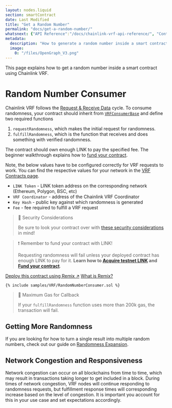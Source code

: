 ```yaml
---
layout: nodes.liquid
section: smartContract
date: Last Modified
title: "Get a Random Number"
permalink: "docs/get-a-random-number/"
whatsnext: {"API Reference":"/docs/chainlink-vrf-api-reference/", "Contract Addresses":"/docs/vrf-contracts/"}
metadata: 
  description: "How to generate a random number inside a smart contract using Chainlink VRF."
  image: 
    0: "/files/OpenGraph_V3.png"
---
```

This page explains how to get a random number inside a smart contract using Chainlink VRF.

# Random Number Consumer

Chainlink VRF follows the [Request & Receive Data](../request-and-receive-data/) cycle. To consume randomness, your contract should inherit from <a href="https://github.com/smartcontractkit/chainlink/blob/master/contracts/src/v0.6/VRFConsumerBase.sol" target="_blank">`VRFConsumerBase`</a> and define two required functions

1. `requestRandomness`, which makes the initial request for randomness.
2. `fulfillRandomness`, which is the function that receives and does something with verified randomness.

The contract should own enough LINK to pay the specified fee. The beginner walkthrough explains how to [fund your contract](../fund-your-contract/).

Note, the below values have to be configured correctly for VRF requests to work. You can find the respective values for your network in the [VRF Contracts page](../vrf-contracts).
- `LINK Token` - LINK token address on the corresponding network (Ethereum, Polygon, BSC, etc)
- `VRF Coordinator` - address of the Chainlink VRF Coordinator
- `Key Hash` - public key against which randomness is generated
- `Fee` - fee required to fulfill a VRF request

> 🚧 Security Considerations
>
> Be sure to look your contract over with [these security considerations](../vrf-security-considerations/) in mind!

>❗️ Remember to fund your contract with LINK!
>
> Requesting randomness will fail unless your deployed contract has enough LINK to pay for it. **Learn how to [Acquire testnet LINK](../acquire-link/) and [Fund your contract](../fund-your-contract/)**.

<div class="remix-callout">
    <a href="https://remix.ethereum.org/#version=soljson-v0.6.6+commit.6c089d02.js&optimize=false&evmVersion=null&url=https://github.com/smartcontractkit/documentation/blob/main/_includes/samples/VRF/RandomNumberConsumer.sol" target="_blank" class="cl-button--ghost solidity-tracked">Deploy this contract using Remix ↗</a>
    <a href="../deploy-your-first-contract/" title="">What is Remix?</a>
</div>

```solidity Kovan
{% include samples/VRF/RandomNumberConsumer.sol %}
```

> 🚧 Maximum Gas for Callback
>
> If your `fulfillRandomness` function uses more than 200k gas, the transaction will fail.

## Getting More Randomness

If you are looking for how to turn a single result into multiple random numbers, check out our guide on [Randomness Expansion](../chainlink-vrf-best-practices/#getting-multiple-random-numbers).

## Network Congestion and Responsiveness

Network congestion can occur on all blockchains from time to time, which may result in transactions taking longer to get included in a block. During times of network congestion, VRF nodes will continue responding to randomness requests, but fulfillment response times will corresponding increase based on the level of congestion. It is important you account for this in your use case and set expectations accordingly.

